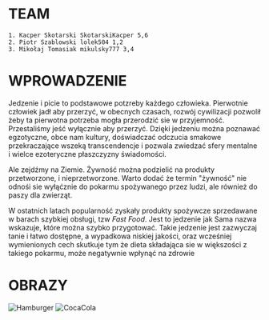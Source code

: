 # TEAM

    1. Kacper Skotarski SkotarskiKacper 5,6
    2. Piotr Szablowski lolek504 1,2
    3. Mikołaj Tomasiak mikulsky777 3,4

# WPROWADZENIE

Jedzenie i picie to podstawowe potzreby każdego człowieka.
Pierwotnie człowiek jadł aby przerzyć, w obecnych czasach, rozwój cywilizacji pozwolił żeby ta pierwotna potrzeba mogła przerodzić sie w przyjemność. Przestaliśmy jeść wyłącznie aby przerzyć. Dzięki jedzeniu można poznawać egzotyczne, obce nam kultury, doświadczać odczucia smakowe przekraczające wszeką transcendencje i pozwala zwiedzać sfery mentalne i wielce ezoteryczne płaszczyzny świadomości.

Ale zejdźmy na Ziemie. Żywność można podzielić na produkty przetworzone, i nieprzetworzone. Warto dodać że termin "żywność" nie odnośi sie wyłąćznie do pokarmu spożywanego przez ludzi, ale również do paszy dla zwierząt.

W ostatnich latach popularność zyskały produkty spożywcze sprzedawane w barach szybkiej obsługi, tzw *Fast Food*. Jest to jedzenie jak Sama nazwa wskazuje, które można szybko przygotować. Takie jedzenie jest zazwyczaj tanie i łatwo dostępne, a wypadkowa niskiej jakości, oraz wcześniej wymienionych cech skutkuje tym że dieta składająca sie w większości z takiego pokarmu, może negatywnie wpłynąć na zdrowie

# OBRAZY
![Hamburger](https://cdn.mcdonalds.pl/uploads/20200602191706/hamburger.png)
![CocaCola](https://leclerc24.pl/public/upload/sellasist_cache/original_d02d65024365bdef8ce9caec7bf33c53.jpg)
